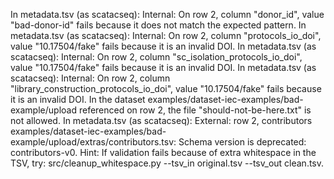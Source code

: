 In metadata.tsv (as scatacseq): Internal: On row 2, column "donor_id", value "bad-donor-id" fails because it does not match the expected pattern.
In metadata.tsv (as scatacseq): Internal: On row 2, column "protocols_io_doi", value "10.17504/fake" fails because it is an invalid DOI.
In metadata.tsv (as scatacseq): Internal: On row 2, column "sc_isolation_protocols_io_doi", value "10.17504/fake" fails because it is an invalid DOI.
In metadata.tsv (as scatacseq): Internal: On row 2, column "library_construction_protocols_io_doi", value "10.17504/fake" fails because it is an invalid DOI.
In the dataset examples/dataset-iec-examples/bad-example/upload referenced on row 2, the file "should-not-be-here.txt" is not allowed.
In metadata.tsv (as scatacseq): External: row 2, contributors examples/dataset-iec-examples/bad-example/upload/extras/contributors.tsv: Schema version is deprecated: contributors-v0.
Hint: If validation fails because of extra whitespace in the TSV, try:
src/cleanup_whitespace.py --tsv_in original.tsv --tsv_out clean.tsv.

